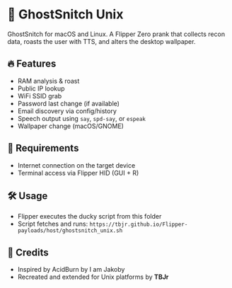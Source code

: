 # 🐧 GhostSnitch Unix

GhostSnitch for macOS and Linux. A Flipper Zero prank that collects recon data, roasts the user with TTS, and alters the desktop wallpaper.

## 🔥 Features
- RAM analysis & roast
- Public IP lookup
- WiFi SSID grab
- Password last change (if available)
- Email discovery via config/history
- Speech output using `say`, `spd-say`, or `espeak`
- Wallpaper change (macOS/GNOME)

## 🧪 Requirements
- Internet connection on the target device
- Terminal access via Flipper HID (GUI + R)

## 🛠️ Usage
- Flipper executes the ducky script from this folder
- Script fetches and runs:
  `https://tbjr.github.io/Flipper-payloads/host/ghostsnitch_unix.sh`

## 🙏 Credits
- Inspired by AcidBurn by I am Jakoby
- Recreated and extended for Unix platforms by **TBJr**
